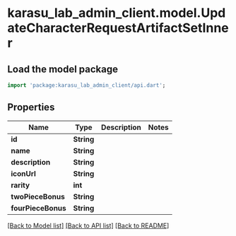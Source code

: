 # karasu_lab_admin_client.model.UpdateCharacterRequestArtifactSetInner

## Load the model package
```dart
import 'package:karasu_lab_admin_client/api.dart';
```

## Properties
Name | Type | Description | Notes
------------ | ------------- | ------------- | -------------
**id** | **String** |  | 
**name** | **String** |  | 
**description** | **String** |  | 
**iconUrl** | **String** |  | 
**rarity** | **int** |  | 
**twoPieceBonus** | **String** |  | 
**fourPieceBonus** | **String** |  | 

[[Back to Model list]](../README.md#documentation-for-models) [[Back to API list]](../README.md#documentation-for-api-endpoints) [[Back to README]](../README.md)


